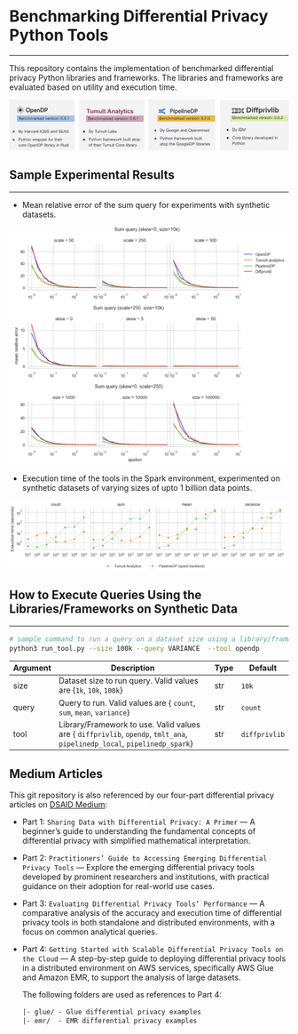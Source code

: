 # Benchmarking Differential Privacy Python Tools 
------------------------

This repository contains the implementation of benchmarked differential privacy Python libraries and frameworks. The libraries and frameworks are evaluated based on utility and execution time.

![Benchamarked tools](images/benchmarked_tools.png)

## Sample Experimental Results 
-----------------------

- Mean relative error of the sum query for experiments with synthetic datasets.  


![Utility Analysis](images/sum_utility_analysis.png)

- Execution time of the tools in the Spark environment, experimented on synthetic datasets of varying sizes of upto 1 billion data points.

![Execution Time](images/spark_execution_time.png)


## How to Execute Queries Using the Libraries/Frameworks on Synthetic Data
------------------------

```bash
# sample command to run a query on a dataset size using a library/framwework 
python3 run_tool.py --size 100k --query VARIANCE  --tool opendp
```

 | Argument | Description                                                                                                               | Type | Default       |
 | -------- | ------------------------------------------------------------------------------------------------------------------------- | ---- | ------------- |
 | size     | Dataset size to run query. Valid values are {`1k`, `10k`, `100k`}                                                         | str  | `10k`         |
 | query    | Query to run. Valid values are { `count`, `sum`, `mean`, `variance`}                                                      | str  | `count`       |
 | tool     | Library/Framework to use. Valid values are { `diffprivlib`, `opendp`, `tmlt_ana`, `pipelinedp_local`, `pipelinedp_spark`} | str  | `diffprivlib` |


## Medium Articles
This git repository is also referenced by our four-part differential privacy articles on [DSAID Medium](https://medium.com/dsaid-govtech):

- Part 1: `Sharing Data with Differential Privacy: A Primer` — A beginner’s guide to understanding the fundamental concepts of differential privacy with simplified mathematical interpretation.
- Part 2: `Practitioners’ Guide to Accessing Emerging Differential Privacy Tools` — Explore the emerging differential privacy tools developed by prominent researchers and institutions, with practical guidance on their adoption for real-world use cases.
- Part 3: `Evaluating Differential Privacy Tools’ Performance` — A comparative analysis of the accuracy and execution time of differential privacy tools in both standalone and distributed environments, with a focus on common analytical queries.
- Part 4: `Getting Started with Scalable Differential Privacy Tools on the Cloud` — A step-by-step guide to deploying differential privacy tools in a distributed environment on AWS services, specifically AWS Glue and Amazon EMR, to support the analysis of large datasets.
    
    The following folders are used as references to Part 4:
    ```
    |- glue/ - Glue differential privacy examples
    |- emr/  - EMR differential privacy examples
    ```


